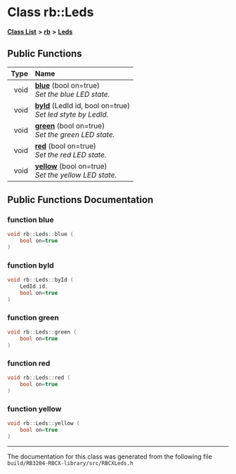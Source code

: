 
# Class rb::Leds


[**Class List**](annotated.md) **>** [**rb**](namespacerb.md) **>** [**Leds**](classrb_1_1Leds.md)




















## Public Functions

| Type | Name |
| ---: | :--- |
|  void | [**blue**](classrb_1_1Leds.md#function-blue) (bool on=true) <br>_Set the blue LED state._  |
|  void | [**byId**](classrb_1_1Leds.md#function-byid) (LedId id, bool on=true) <br>_Set led styte by LedId._  |
|  void | [**green**](classrb_1_1Leds.md#function-green) (bool on=true) <br>_Set the green LED state._  |
|  void | [**red**](classrb_1_1Leds.md#function-red) (bool on=true) <br>_Set the red LED state._  |
|  void | [**yellow**](classrb_1_1Leds.md#function-yellow) (bool on=true) <br>_Set the yellow LED state._  |








## Public Functions Documentation


### function blue 


```cpp
void rb::Leds::blue (
    bool on=true
) 
```



### function byId 


```cpp
void rb::Leds::byId (
    LedId id,
    bool on=true
) 
```



### function green 


```cpp
void rb::Leds::green (
    bool on=true
) 
```



### function red 


```cpp
void rb::Leds::red (
    bool on=true
) 
```



### function yellow 


```cpp
void rb::Leds::yellow (
    bool on=true
) 
```



------------------------------
The documentation for this class was generated from the following file `build/RB3204-RBCX-library/src/RBCXLeds.h`